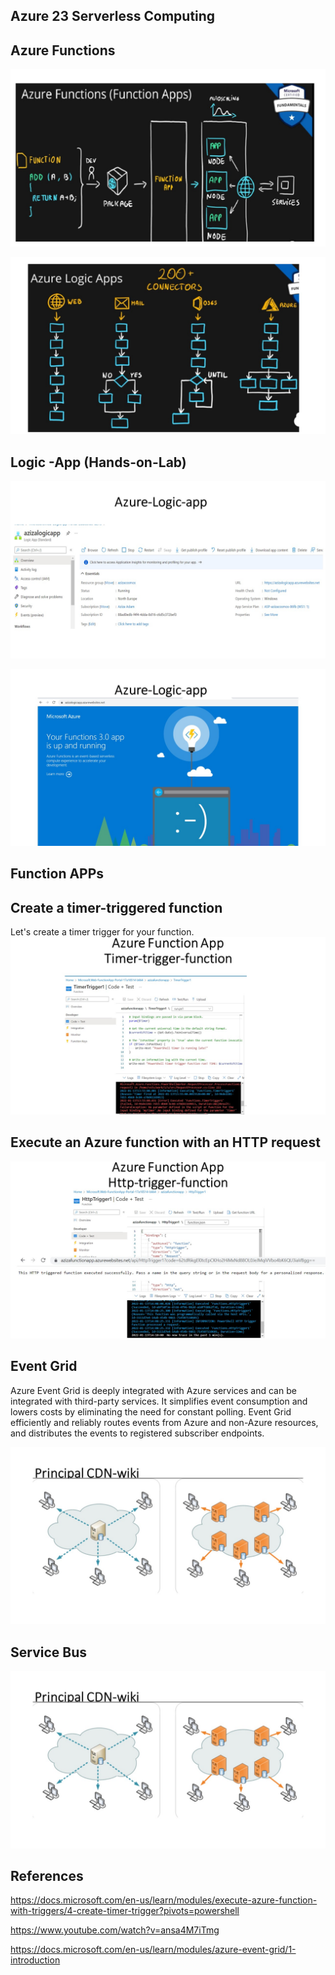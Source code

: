 ## Azure 23 Serverless Computing

	
## Azure Functions 	


![Azure-Serverless-Functions]( https://github.com/techgrounds/cloud-6-repo-AzizaAdam/blob/main/00_includes/AZ23/Azure%20serverless%20services.jpg)  



![Azure-Logic-App]( https://github.com/techgrounds/cloud-6-repo-AzizaAdam/blob/main/00_includes/AZ23/Azure%20Logic-App.jpg) 

			
## Logic -App (Hands-on-Lab)

![My-Azure-Logic-App-details]( https://github.com/techgrounds/cloud-6-repo-AzizaAdam/blob/main/00_includes/AZ23/Azure%20Logic-App-info.jpg) 

![My-Azure-Logic-App]( https://github.com/techgrounds/cloud-6-repo-AzizaAdam/blob/main/00_includes/AZ23/My%20Azure%20Logic%20app.jpg) 


## Function APPs

## Create a timer-triggered function

Let's create a timer trigger for your function.
![Logic-App-Timmer-Trigger]( https://github.com/techgrounds/cloud-6-repo-AzizaAdam/blob/main/00_includes/AZ23/Azure%20function-Timer%20trigger.jpg)  



## Execute an Azure function with an HTTP request

![Logic-App-HTTP-Trigger]( https://github.com/techgrounds/cloud-6-repo-AzizaAdam/blob/main/00_includes/AZ23/Azure%20function%20APP-HTTP-trigger.jpg)  



## Event Grid

Azure Event Grid is deeply integrated with Azure services and can be integrated with third-party services. It simplifies event consumption and lowers costs by eliminating the need for constant polling. Event Grid efficiently and reliably routes events from Azure and non-Azure resources, and distributes the events to registered subscriber endpoints.


![Concept-CDN]( https://github.com/techgrounds/cloud-6-repo-AzizaAdam/blob/main/00_includes/AZ19/CDN%20concept.jpg)  



## Service Bus 	


![Concept-CDN]( https://github.com/techgrounds/cloud-6-repo-AzizaAdam/blob/main/00_includes/AZ19/CDN%20concept.jpg)  



## References
https://docs.microsoft.com/en-us/learn/modules/execute-azure-function-with-triggers/4-create-timer-trigger?pivots=powershell

https://www.youtube.com/watch?v=ansa4M7iTmg

https://docs.microsoft.com/en-us/learn/modules/azure-event-grid/1-introduction




